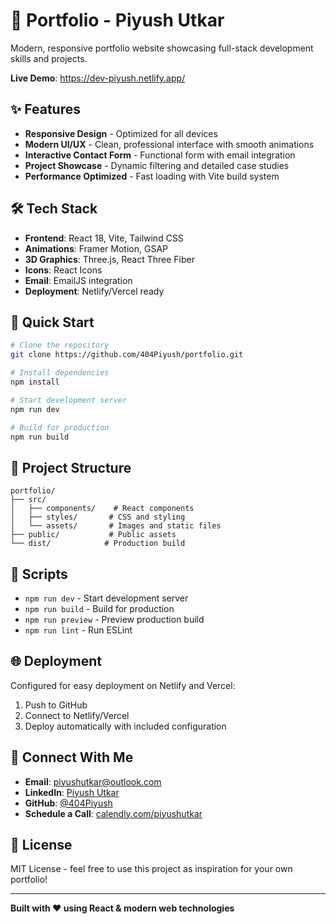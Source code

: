 # 🚀 Portfolio - Piyush Utkar

Modern, responsive portfolio website showcasing full-stack development skills and projects.

**Live Demo**: https://dev-piyush.netlify.app/

## ✨ Features

- **Responsive Design** - Optimized for all devices
- **Modern UI/UX** - Clean, professional interface with smooth animations
- **Interactive Contact Form** - Functional form with email integration
- **Project Showcase** - Dynamic filtering and detailed case studies
- **Performance Optimized** - Fast loading with Vite build system

## 🛠️ Tech Stack

- **Frontend**: React 18, Vite, Tailwind CSS
- **Animations**: Framer Motion, GSAP
- **3D Graphics**: Three.js, React Three Fiber
- **Icons**: React Icons
- **Email**: EmailJS integration
- **Deployment**: Netlify/Vercel ready

## 🚀 Quick Start

```bash
# Clone the repository
git clone https://github.com/404Piyush/portfolio.git

# Install dependencies
npm install

# Start development server
npm run dev

# Build for production
npm run build
```

## 📁 Project Structure

```
portfolio/
├── src/
│   ├── components/    # React components
│   ├── styles/       # CSS and styling
│   └── assets/       # Images and static files
├── public/           # Public assets
└── dist/            # Production build
```

## 🔧 Scripts

- `npm run dev` - Start development server
- `npm run build` - Build for production
- `npm run preview` - Preview production build
- `npm run lint` - Run ESLint

## 🌐 Deployment

Configured for easy deployment on Netlify and Vercel:

1. Push to GitHub
2. Connect to Netlify/Vercel
3. Deploy automatically with included configuration

## 📱 Connect With Me

- **Email**: [piyushutkar@outlook.com](mailto:piyushutkar@outlook.com)
- **LinkedIn**: [Piyush Utkar](https://www.linkedin.com/in/piyush-utkar-0489b12b2/)
- **GitHub**: [@404Piyush](https://github.com/404Piyush)
- **Schedule a Call**: [calendly.com/piyushutkar](https://calendly.com/piyushutkar)

## 📄 License

MIT License - feel free to use this project as inspiration for your own portfolio!

---

**Built with ❤️ using React & modern web technologies** 
